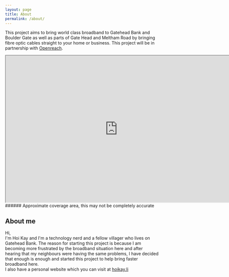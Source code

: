 ```yaml
---
layout: page
title: About
permalink: /about/
---
```


This project aims to bring world class broadband to Gatehead Bank and Boulder Gate as well as parts of Gate Head and Meltham Road by bringing fibre optic cables straight to your home or business. This project will be in partnership with [Openreach](https://www.openreach.com).

<iframe src="https://www.google.com/maps/d/embed?mid=1BSnFlhzaZdDQFk7q5WICiFYtUMjdEt1s" width="730" height="480"></iframe>
###### Approximate coverage area, this may not be completely accurate



## About me
Hi, <br>
I'm Hoi Kay and I'm a technology nerd and a fellow villager who lives on Gatehead Bank. The reason for starting this project is because I am becoming more frustrated by the broadband situation here and after hearing that my neighbours were having the same problems, I have decided that enough is enough and started this project to help bring faster broadband here. <br>
I also have a personal website which you can visit at [hoikay.li](https://hoikay.li)